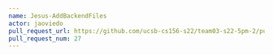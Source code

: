 ```yaml
---
name: Jesus-AddBackendFiles
actor: jaoviedo
pull_request_url: https://github.com/ucsb-cs156-s22/team03-s22-5pm-2/pull/27
pull_request_num: 27
---
```

